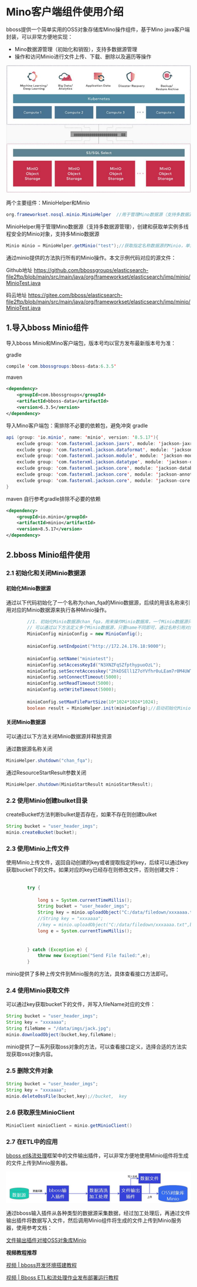 # Mino客户端组件使用介绍

bboss提供一个简单实用的OSS对象存储库Mino操作组件，基于Mino java客户端封装，可以非常方便地实现：

- Mino数据源管理（初始化和销毁），支持多数据源管理
- 操作和访问Minio进行文件上传、下载、删除以及遍历等操作

![](images\minio.png)

两个主要组件：MinioHelper和Minio

```java
org.frameworkset.nosql.minio.MinioHelper  //用于管理Mino数据源（支持多数据源管理），创建和获取单实例多线程安全的Minio对象
```

MinioHelper用于管理Mino数据源（支持多数据源管理），创建和获取单实例多线程安全的Minio对象，支持多Minio数据源

```java
Minio minio = MinioHelper.getMinio("test");//获取指定名称数据源的Minio，单实例多线程安全

```


通过minio提供的方法执行所有的Minio操作。本文示例代码对应的源文件：

Github地址 https://github.com/bbossgroups/elasticsearch-file2ftp/blob/main/src/main/java/org/frameworkset/elasticsearch/imp/minio/MinioTest.java

码云地址 https://gitee.com/bboss/elasticsearch-file2ftp/blob/main/src/main/java/org/frameworkset/elasticsearch/imp/minio/MinioTest.java



## 1.导入bboss Minio组件

导入bboss Minio和Mino客户端包，版本号均以官方发布最新版本号为准：

gradle

```java
compile 'com.bbossgroups:bboss-data:6.3.5' 
```

maven

```xml
<dependency>  
    <groupId>com.bbossgroups</groupId>  
    <artifactId>bboss-data</artifactId>  
    <version>6.3.5</version>  
</dependency>  
```
导入Mino客户端包：需排除不必要的依赖包，避免冲突
gradle

```java
api (group: 'io.minio', name: 'minio', version: '8.5.17'){
    exclude group: 'com.fasterxml.jackson.jaxrs', module: 'jackson-jaxrs-json-provider'
    exclude group: 'com.fasterxml.jackson.dataformat', module: 'jackson-dataformat-csv'
    exclude group: 'com.fasterxml.jackson.module', module: 'jackson-module-scala_2.12'
    exclude group: 'com.fasterxml.jackson.datatype', module: 'jackson-datatype-jdk8'
    exclude group: 'com.fasterxml.jackson.core', module: 'jackson-databind'
    exclude group: 'com.fasterxml.jackson.core', module: 'jackson-annotations'
    exclude group: 'com.fasterxml.jackson.core', module: 'jackson-core'
}
```
maven 自行参考gradle排除不必要的依赖

```xml
<dependency>  
    <groupId>io.minio</groupId>  
    <artifactId>minio</artifactId>  
    <version>8.5.17</version>  
</dependency>  
```


## 2.bboss Minio组件使用

### 2.1 初始化和关闭Minio数据源

#### 初始化Minio数据源

通过以下代码初始化了一个名称为chan_fqa的Minio数据源，后续的用该名称来引用对应的Minio数据源来执行各种Minio操作。

```java
        //1. 初始化Minio数据源chan_fqa，用来操作Minio数据库，一个Minio数据源只需要定义一次即可，后续通过名称chan_fqa反复引用，多线程安全
        // 可以通过以下方法定义多个Minio数据源，只要name不同即可，通过名称引用对应的数据源
        MinioConfig minioConfig = new MinioConfig();

        minioConfig.setEndpoint("http://172.24.176.18:9000");

        minioConfig.setName("miniotest");
        minioConfig.setAccessKeyId("N3XNZFqSZfpthypuoOzL");
        minioConfig.setSecretAccesskey("2hkDSEll1Z7oYVfhr0uLEam7r0M4UWT8akEBqO97");
        minioConfig.setConnectTimeout(5000);
        minioConfig.setReadTimeout(5000);
        minioConfig.setWriteTimeout(5000);

        minioConfig.setMaxFilePartSize(10*1024*1024*1024);
        boolean result = MinioHelper.init(minioConfig);//启动初始化Minio数据源
```

#### 关闭Minio数据源

可以通过以下方法关闭Minio数据源并释放资源

通过数据源名称关闭

```java
MinioHelper.shutdown("chan_fqa");
```

通过ResourceStartResult参数关闭  

```java
MinioHelper.shutdown(MinioStartResult minioStartResult);
```

### 2.2 使用Minio创建bulket目录

createBucketf方法判断bulket是否存在，如果不存在则创建bulket

```java
String bucket = "user_header_imgs";
minio.createBucket(bucket);
```

### 2.3 使用Minio上传文件

使用Minio上传文件，返回自动创建的key或者提取指定的key，后续可以通过key获取bucket下的文件。如果对应的key已经存在则修改文件，否则创建文件：

```java
        
        try {
        
            long s = System.currentTimeMillis();
          	String bucket = "user_header_imgs";  
            String key = minio.uploadObject("C:/data/filedown/xxxaaaa.txt",bucket);//保存文件，返回自动创建的key，可以通过key获取bucket下创建的文件
            //String key = "xxxaaaa";
            //key = minio.uploadObject("C:/data/filedown/xxxaaaa.txt",bucket,key);//指定key，如果不指定，自动生成一个key
            long e = System.currentTimeMillis();
           
             
        } catch (Exception e) {
            throw new Exception("Send File failed:",e);
        }
```
minio提供了多种上传文件到Minio服务的方法，具体查看接口方法即可。
### 2.4 使用Minio获取文件

可以通过key获取bucket下的文件，并写入fileName对应的文件：

```java
String bucket = "user_header_imgs";
String key = "xxxaaaa";
String fileName = "/data/imgs/jack.jpg";
minio.downloadObject(bucket,key,fileName);
```

 minio提供了一系列获取oss对象的方法，可以查看接口定义，选择合适的方法实现获取oss对象内容。

### 2.5 删除文件对象

```java
String bucket = "user_header_imgs";
String key = "xxxaaaa";
minio.deleteOssFile(bucket,key);//bucket,  key
```

### 2.6 获取原生MinioClient

```java
MinioClient minioClient = minio.getMinioClient()
```

### 2.7 在ETL中的应用

[bboss etl&流处理](https://esdoc.bbossgroups.com/#/db-es-tool)框架中的文件输出插件，可以非常方便地使用Minio组件将生成的文件上传到Minio服务器。

![](images\file-oss-minio.jpg)

通过bboss输入插件从各种类型的数据源采集数据，经过加工处理后，再通过文件输出插件将数据写入文件，然后调用Minio组件将生成的文件上传到Minio服务器，使用参考文档：

[文件输出插件对接OSS对象库Minio](https://esdoc.bbossgroups.com/#/datatran-plugins?id=_233-导出并上传oss)

**视频教程推荐**

[视频 | bboss开发环境搭建教程](https://mp.weixin.qq.com/s?__biz=MzA3MzE0MDUyNw==&mid=2247484503&idx=1&sn=59bd7cbab0ff9d89377289228a93e84b&scene=21#wechat_redirect)

[视频 | Bboss ETL和流处理作业发布部署运行教程](https://mp.weixin.qq.com/s?__biz=MzA3MzE0MDUyNw==&mid=2247484515&idx=1&sn=580dbbaf86f2ed2360ae71724b9678a6&scene=21#wechat_redirect)



